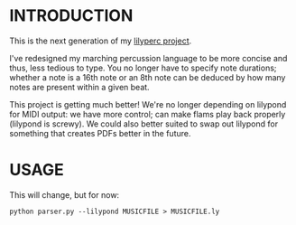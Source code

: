 INTRODUCTION
====

This is the next generation of my [lilyperc project](http://github.com/alanszlosek/lilyperc).

I've redesigned my marching percussion language to be more concise and thus, less tedious to type. You no longer have to specify note durations; whether a note is a 16th note or an 8th note can be deduced by how many notes are present within a given beat.

This project is getting much better! We're no longer depending on lilypond for MIDI output: we have more control; can make flams play back properly (lilypond is screwy). We could also better suited to swap out lilypond for something that creates PDFs better in the future.


USAGE
====

This will change, but for now:

	python parser.py --lilypond MUSICFILE > MUSICFILE.ly
